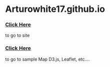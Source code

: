 # Arturowhite17.github.io

<a href = https://arturowhite17.github.io/><h3>Click Here</h3></a> to go to site

<a  href = https://arturowhite17.github.io/mymap.html><h3>Click Here</h3></a> to go to sample Map D3.js, Leaflet, etc.... 
